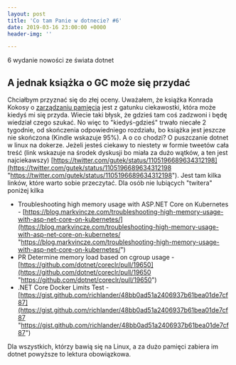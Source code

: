 ```yaml
---
layout: post
title: 'Co tam Panie w dotnecie? #6'
date: 2019-03-16 23:00:00 +0000
header-img: ''

---
```

6 wydanie nowości ze świata dotnet

## A jednak książka o GC może się przydać

Chciałbym przyznać się do złej oceny. Uważałem, że książka Konrada Kokosy o [zarządzaniu pamięcią](https://prodotnetmemory.com) jest z gatunku ciekawostki, która może kiedyś mi się przyda. Wiecie taki błysk, że gdzieś tam coś zadzwoni i będę wiedział czego szukać. No więc to "kiedyś-gdzieś" trwało niecałe 2 tygodnie, od skończenia odpowiedniego rozdziału, bo książka jest jeszcze nie skończona (Kindle wskazuje 95%). A o co chodzi? O puszczanie dotnet w linux na dokerze. Jeżeli jesteś ciekawy to niestety w formie tweetów cała treść (link wskazuje na środek dyskusji bo miała za dużo wątków, a ten jest najciekawszy) [https://twitter.com/gutek/status/1105196689634312198](https://twitter.com/gutek/status/1105196689634312198 "https://twitter.com/gutek/status/1105196689634312198"). Jest tam kilka linków, które warto sobie przeczytać. Dla osób nie lubiących "twitera" poniżej kilka

* Troubleshooting high memory usage with ASP.NET Core on Kubernetes - [https://blog.markvincze.com/troubleshooting-high-memory-usage-with-asp-net-core-on-kubernetes/](https://blog.markvincze.com/troubleshooting-high-memory-usage-with-asp-net-core-on-kubernetes/ "https://blog.markvincze.com/troubleshooting-high-memory-usage-with-asp-net-core-on-kubernetes/")
* PR Determine memory load based on cgroup usage - [https://github.com/dotnet/coreclr/pull/19650](https://github.com/dotnet/coreclr/pull/19650 "https://github.com/dotnet/coreclr/pull/19650")
* .NET Core Docker Limits Test - [https://gist.github.com/richlander/48bb0ad51a2406937b61bea01de7cf87](https://gist.github.com/richlander/48bb0ad51a2406937b61bea01de7cf87 "https://gist.github.com/richlander/48bb0ad51a2406937b61bea01de7cf87")

Dla wszystkich, którzy bawią się na Linux, a za dużo pamięci zabiera im dotnet powyższe to lektura obowiązkowa.

## 